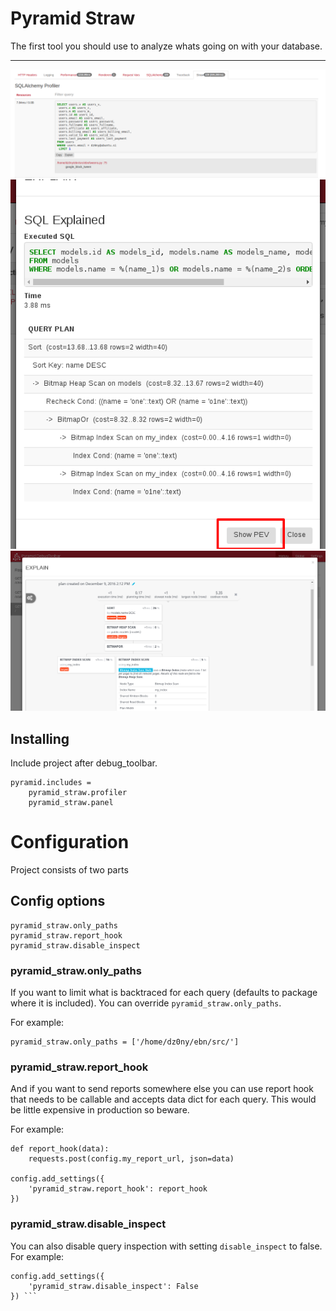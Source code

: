 # Pyramid Straw

The first tool you should use to analyze whats going on with
your database.


---
![screenshots/cover.png](screenshots/cover.png)
![screenshots/new_functionalily_on_sql_explained_modal.jpg](screenshots/new_functionalily_on_sql_explained_modal.jpg)
![screenshots/pev_modal.png](screenshots/pev_modal.png)

## Installing

Include project after debug_toolbar.

```
pyramid.includes =
    pyramid_straw.profiler
    pyramid_straw.panel
```

# Configuration

Project consists of two parts

## Config options

```
pyramid_straw.only_paths
pyramid_straw.report_hook
pyramid_straw.disable_inspect
```

### pyramid_straw.only_paths
If you want to limit what is backtraced for  each query
(defaults to package where it is included). You can override
``pyramid_straw.only_paths``.

For example:
```
pyramid_straw.only_paths = ['/home/dz0ny/ebn/src/']
```

### pyramid_straw.report_hook
And if you want to send reports somewhere else you can use
 report hook that needs to be callable and accepts data dict for
 each query. This would be little expensive in production so beware.

For example:
```
def report_hook(data):
    requests.post(config.my_report_url, json=data)

config.add_settings({
    'pyramid_straw.report_hook': report_hook
})
```


### pyramid_straw.disable_inspect

You can also disable query inspection with setting ```disable_inspect```
to false. For example:

```
config.add_settings({
    'pyramid_straw.disable_inspect': False
}) ```
